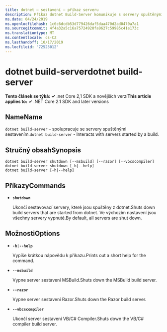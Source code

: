 ```yaml
---
title: dotnet – sestavení – příkaz serveru
description: Příkaz dotnet Build-Server komunikuje s servery spuštěnými sestavením.
ms.date: 04/24/2019
ms.openlocfilehash: 1c6c6dcdb53d779426daf5daa470d2ad0470a7a1
ms.sourcegitcommit: 4f4a32a5c16a75724920fa9627c59985c41e173c
ms.translationtype: MT
ms.contentlocale: cs-CZ
ms.lasthandoff: 10/17/2019
ms.locfileid: "72523012"
---
```

# <a name="dotnet-build-server"></a><span data-ttu-id="65635-103">dotnet build-server</span><span class="sxs-lookup"><span data-stu-id="65635-103">dotnet build-server</span></span>

<span data-ttu-id="65635-104">**Tento článek se týká: ✓** .net Core 2,1 SDK a novějších verzí</span><span class="sxs-lookup"><span data-stu-id="65635-104">**This article applies to: ✓** .NET Core 2.1 SDK and later versions</span></span>

<!-- todo: uncomment when all CLI commands are reviewed
[!INCLUDE [topic-appliesto-net-core-21plus](../../../includes/topic-appliesto-net-core-21plus.md)]
-->

## <a name="name"></a><span data-ttu-id="65635-105">Name</span><span class="sxs-lookup"><span data-stu-id="65635-105">Name</span></span>

<span data-ttu-id="65635-106">`dotnet build-server` – spolupracuje se servery spuštěnými sestavením.</span><span class="sxs-lookup"><span data-stu-id="65635-106">`dotnet build-server` - Interacts with servers started by a build.</span></span>

## <a name="synopsis"></a><span data-ttu-id="65635-107">Stručný obsah</span><span class="sxs-lookup"><span data-stu-id="65635-107">Synopsis</span></span>

```dotnetcli
dotnet build-server shutdown [--msbuild] [--razor] [--vbcscompiler]
dotnet build-server shutdown [-h|--help]
dotnet build-server [-h|--help]
```

## <a name="commands"></a><span data-ttu-id="65635-108">Příkazy</span><span class="sxs-lookup"><span data-stu-id="65635-108">Commands</span></span>

- **`shutdown`**

  <span data-ttu-id="65635-109">Ukončí sestavovací servery, které jsou spuštěny z dotnet.</span><span class="sxs-lookup"><span data-stu-id="65635-109">Shuts down build servers that are started from dotnet.</span></span> <span data-ttu-id="65635-110">Ve výchozím nastavení jsou všechny servery vypnuté.</span><span class="sxs-lookup"><span data-stu-id="65635-110">By default, all servers are shut down.</span></span>

## <a name="options"></a><span data-ttu-id="65635-111">Možnosti</span><span class="sxs-lookup"><span data-stu-id="65635-111">Options</span></span>

- **`-h|--help`**

  <span data-ttu-id="65635-112">Vypíše krátkou nápovědu k příkazu.</span><span class="sxs-lookup"><span data-stu-id="65635-112">Prints out a short help for the command.</span></span>

- **`--msbuild`**

  <span data-ttu-id="65635-113">Vypne server sestavení MSBuild.</span><span class="sxs-lookup"><span data-stu-id="65635-113">Shuts down the MSBuild build server.</span></span>

- **`--razor`**

  <span data-ttu-id="65635-114">Vypne server sestavení Razor.</span><span class="sxs-lookup"><span data-stu-id="65635-114">Shuts down the Razor build server.</span></span>

- **`--vbcscompiler`**

  <span data-ttu-id="65635-115">Ukončí server sestavení VB/C# Compiler.</span><span class="sxs-lookup"><span data-stu-id="65635-115">Shuts down the VB/C# compiler build server.</span></span>
